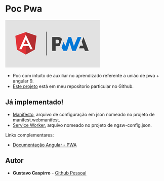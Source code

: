 # Poc Pwa

![N|Solid](https://github.com/GustavoCaspirro/poc-pwa/blob/master/src/assets/images/angular-pwa.png)

  - Poc com intuíto de auxiliar no aprendizado referente a união de pwa + angular 9.
  - [Este projeto](https://github.com/GustavoCaspirro/poc-pwa) está em meu reposítorio particular no Github.

## Já implementado!

  - [Manifesto](https://developer.mozilla.org/en-US/docs/Web/Manifest), arquivo de configuração em json nomeado no projeto de manifest.webmanifest.
  - [Service Worker](https://developer.mozilla.org/en-US/docs/Web/API/Service_Worker_API), arquivo nomeado no projeto de ngsw-config.json.


Links complementares:
  - [Documentação Angular - PWA](https://angular.io/guide/service-worker-getting-started)

## Autor
* **Gustavo Caspirro** - [Github Pessoal](https://github.com/GustavoCaspirro)